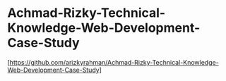 # Achmad-Rizky-Technical-Knowledge-Web-Development-Case-Study

[https://github.com/arizkyrahman/Achmad-Rizky-Technical-Knowledge-Web-Development-Case-Study]
